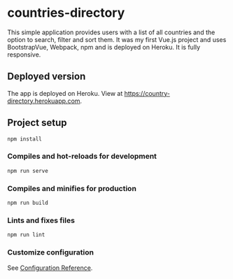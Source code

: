 # countries-directory

This simple application provides users with a list of all countries and the option to search, filter and sort them. It was my first Vue.js project and uses BootstrapVue, Webpack, npm and is deployed on Heroku. It is fully responsive. 

## Deployed version

The app is deployed on Heroku. View at https://country-directory.herokuapp.com.

## Project setup
```
npm install
```

### Compiles and hot-reloads for development
```
npm run serve
```

### Compiles and minifies for production
```
npm run build
```

### Lints and fixes files
```
npm run lint
```

### Customize configuration
See [Configuration Reference](https://cli.vuejs.org/config/).
